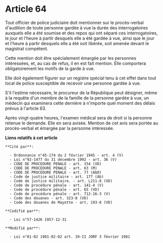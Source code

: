 # Article 64

Tout officier de police judiciaire doit mentionner sur le procès-verbal d'audition de toute personne gardée à vue la durée
des interrogatoires auxquels elle a été soumise et des repos qui ont séparé ces interrogatoires, le jour et l'heure à partir
desquels elle a été gardée à vue, ainsi que le jour et l'heure à partir desquels elle a été soit libérée, soit amenée devant
le magistrat compétent.

Cette mention doit être spécialement émargée par les personnes intéressées, et, au cas de refus, il en est fait mention. Elle
comportera obligatoirement les motifs de la garde à vue.

Elle doit également figurer sur un registre spécial tenu à cet effet dans tout local de police susceptible de recevoir une
personne gardée à vue.

S'il l'estime nécessaire, le procureur de la République peut désigner, même à la requête d'un membre de la famille de la
personne gardée à vue, un médecin qui examinera cette dernière à n'importe quel moment des délais prévus à l'article 63.

Après vingt-quatre heures, l'examen médical sera de droit si la personne retenue le demande. Elle en sera avisée. Mention de
cet avis sera portée au procès-verbal et émargée par la personne intéressée.

**Liens relatifs à cet article**

	**Cité par**:

	  - Ordonnance n°45-174 du 2 février 1945 - art. 4 (V)
	  - Loi n°92-1477 du 31 décembre 1992 - art. 36 (V)
	  - CODE DE PROCEDURE PENALE - art. 154 (VD)
	  - CODE DE PROCEDURE PENALE - art. 63 (M)
	  - CODE DE PROCEDURE PENALE - art. 77 (AbD)
	  - Code de justice militaire - art. 177 (Ab)
	  - Code de justice militaire. - art. L211-8 (VD)
	  - Code de procédure pénale - art. 141-4 (V)
	  - Code de procédure pénale - art. 65 (VD)
	  - Code de procédure pénale - art. 712-16-3 (V)
	  - Code des douanes - art. 323-8 (VD)
	  - Code des douanes de Mayotte - art. 193-8 (VD)

	**Codifié par**:

	  - Loi n°57-1426 1957-12-31

	**Modifié par**:

	  - Loi n°81-82 1981-02-02 art. 39-II JORF 3 février 1981
